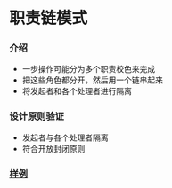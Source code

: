 # 职责链模式
### 介绍
- 一步操作可能分为多个职责校色来完成
- 把这些角色都分开，然后用一个链串起来
- 将发起者和各个处理者进行隔离

### 设计原则验证
- 发起者与各个处理者隔离
- 符合开放封闭原则 

### [样例](https://github.com/liao123-git/Design_Pattern/blob/main/%E5%B7%A5%E5%8E%82%E6%A8%A1%E5%BC%8F/src/index.js "样例")